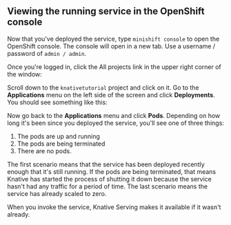## Viewing the running service in the OpenShift console

Now that you've deployed the service, type `minishift console` to open the OpenShift console. 
The console will open in a new tab. Use a username / password of `admin / admin`. 

Once you're logged in, click the All projects link in the upper right corner of the window: 

Scroll down to the `knativetutorial` project and click on it. Go to the **Applications** menu on the 
left side of the screen and click **Deployments**. You should see something like this: 

Now go back to the **Applications** menu and click **Pods**. Depending on how long it's been since you deployed 
the service, you'll see one of three things: 

1. The pods are up and running
1. The pods are being terminated
1. There are no pods. 

The first scenario means that the service has been deployed recently enough that it's still running. If the pods are being 
terminated, that means Knative has started the process of shutting it down because the service hasn't had any traffic for
a period of time. The last scenario means the service has already scaled to zero. 

When you invoke the service, Knative Serving makes it available if
it wasn't already. 